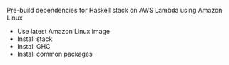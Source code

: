 Pre-build dependencies for Haskell stack on AWS Lambda using Amazon Linux

- Use latest Amazon Linux image
- Install stack
- Install GHC
- Install common packages
